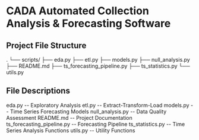 # CADA Automated Collection Analysis & Forecasting Software

## Project File Structure
.
└── scripts/
    ├── eda.py
    ├── etl.py
    ├── models.py
    ├── null_analysis.py
    ├── README.md
    ├── ts_forecasting_pipeline.py
    ├── ts_statistics.py
    └── utils.py

## File Descriptions
eda.py --  Exploratory Analysis
etl.py  --  Extract-Transform-Load
models.py  --  Time Series Forecasting Models
null_analysis.py  --  Data Quality Assessment
README.md  --  Project Documentation
ts_forecasting_pipeline.py  --  Forecasting Pipeline
ts_statistics.py  --  Time Series Analysis Functions
utils.py  --  Utility Functions